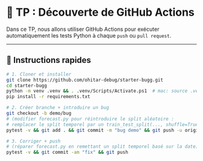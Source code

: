 # 🧪 TP : Découverte de GitHub Actions

Dans ce TP, nous allons utiliser GitHub Actions pour exécuter automatiquement les tests Python à chaque `push` ou `pull request`.

---

## 🚀 Instructions rapides

```bash
# 1. Cloner et installer
git clone https://github.com/ohitar-debug/starter-bugg.git
cd starter-bugg
python -m venv .venv && . .venv/Scripts/Activate.ps1  # mac: source .venv/bin/activate
pip install -r requirements.txt

# 2. Créer branche + introduire un bug
git checkout -b demo/bug
# (modifier forecast.py pour réintroduire le split aléatoire :
# remplacer le split temporel par un train_test_split(..., shuffle=True))
pytest -v && git add . && git commit -m "bug demo" && git push -u origin demo/bug

# 3. Corriger + push
# (réparer forecast.py en remettant un split temporel basé sur la date)
pytest -v && git commit -am "fix" && git push



